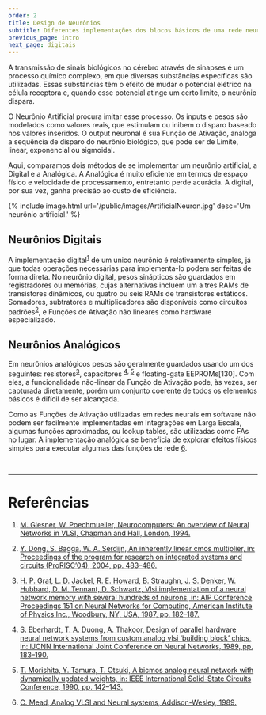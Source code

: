 ```yaml
---
order: 2
title: Design de Neurônios
subtitle: Diferentes implementações dos blocos básicos de uma rede neural.
previous_page: intro
next_page: digitais
---
```

A transmissão de sinais biológicos no cérebro através de sinapses é um processo químico complexo, em que diversas substâncias específicas são utilizadas. Essas substâncias têm o efeito de mudar o potencial elétrico na célula receptora e, quando esse potencial atinge um certo limite, o neurônio dispara.

O Neurônio Artificial procura imitar esse processo. Os inputs e pesos são modelados como valores reais, que estimulam ou inibem o disparo baseado nos valores inseridos. O output neuronal é sua Função de Ativação, análoga a sequência de disparo do neurônio biológico, que pode ser de Limite, linear, exponencial ou sigmoidal.

Aqui, comparamos dois métodos de se implementar um neurônio artificial, a Digital e a Analógica. A Analógica é muito eficiente em termos de espaço físico e velocidade de processamento, entretanto perde acurácia. A digital, por sua vez, ganha precisão ao custo de eficiência.

{% include image.html url='/public/images/ArtificialNeuron.jpg' desc='Um neurônio artificial.' %}

## Neurônios Digitais

A implementação digital<sup>[1](#1)</sup> de um unico neurônio é relativamente simples, já que todas operações necessárias para implementa-lo podem ser feitas de forma direta. No neurônio digital, pesos sinápticos são guardados em registradores ou memórias, cujas alternativas incluem um a tres RAMs de transistores dinâmicos, ou quatro ou seis RAMs de transistores estáticos. Somadores, subtratores e multiplicadores são disponíveis como circuitos padrões<sup>[2](#2)</sup>, e Funções de Ativação não lineares como hardware especializado.

## Neurônios Analógicos

Em neurônios analógicos pesos são geralmente guardados usando um dos seguintes: resistores<sup>[3](#3)</sup>, capacitores <sup>[4](#4), [5](#5)</sup> e floating-gate EEPROMs[130]. Com eles, a funcionalidade não-linear da Função de Ativação pode, às vezes, ser capturada diretamente, porém um conjunto coerente de todos os elementos básicos é difícil de ser alcançada.

Como as Funções de Ativação utilizadas em redes neurais em software não podem ser facilmente implementadas em Integrações em Larga Escala, algumas funções aproximadas, ou lookup tables, são utilizadas como FAs no lugar. A implementação analógica se beneficia de explorar efeitos físicos simples para executar algumas das funções de rede [6](#6).

<br/>

----------------

# Referências

1. [M. Glesner, W. Poechmueller, Neurocomputers: An overview of Neural Networks in VLSI, Chapman and Hall, London, 1994.](https://www.researchgate.net/publication/245362345_An_Overview_of_Neural_Networks_in_VLSI?el=1_x_8&enrichId=rgreq-d0c76f22295154d4af489f34654935c4-XXX&enrichSource=Y292ZXJQYWdlOzIyMzkzODA3ODtBUzoyMDQ4MjU5OTczODU3MjhAMTQyNTg0NTczMTI2Mg==)

    <a name="1" />
    

2. [Y. Dong, S. Bagga, W. A. Serdijn, An inherently linear cmos multiplier, in: Proceedings of the program for research on integrated systems and circuits (ProRISC’04), 2004, pp. 483–486.](https://www.researchgate.net/publication/228905529_An_inherently_linear_CMOS_multiplier?el=1_x_8&enrichId=rgreq-d0c76f22295154d4af489f34654935c4-XXX&enrichSource=Y292ZXJQYWdlOzIyMzkzODA3ODtBUzoyMDQ4MjU5OTczODU3MjhAMTQyNTg0NTczMTI2Mg==)
    
    <a name="2" />


3. [ H. P. Graf, L. D. Jackel, R. E. Howard, B. Straughn, J. S. Denker, W. Hubbard, D. M. Tennant, D. Schwartz, Vlsi implementation of a neural network memory with several hundreds of neurons, in: AIP Conference Proceedings 151 on Neural Networks for Computing, American Institute of Physics Inc., Woodbury, NY, USA, 1987, pp. 182–187.](https://www.researchgate.net/publication/234857555_VLSI_implementation_of_a_neural_network_memory_with_several_hundreds_of_neurons?el=1_x_8&enrichId=rgreq-d0c76f22295154d4af489f34654935c4-XXX&enrichSource=Y292ZXJQYWdlOzIyMzkzODA3ODtBUzoyMDQ4MjU5OTczODU3MjhAMTQyNTg0NTczMTI2Mg==)
    
    <a name="3" />


4. [S. Eberhardt, T. A. Duong, A. Thakoor, Design of parallel hardware neural network systems from custom analog vlsi ‘building block’ chips, in: IJCNN International Joint Conference on Neural Networks, 1989, pp. 183–190.](https://www.researchgate.net/publication/224740405_Design_of_parallel_hardware_neural_network_systems_from_custom_analog_VLSI_'building_block'_chips?el=1_x_8&enrichId=rgreq-d0c76f22295154d4af489f34654935c4-XXX&enrichSource=Y292ZXJQYWdlOzIyMzkzODA3ODtBUzoyMDQ4MjU5OTczODU3MjhAMTQyNTg0NTczMTI2Mg==)
    
    <a name="4" />


5. [T. Morishita, Y. Tamura, T. Otsuki, A bicmos analog neural network with dynamically updated weights, in: IEEE International Solid-State Circuits Conference, 1990, pp. 142–143.](https://www.researchgate.net/publication/null?el=1_x_8&enrichId=rgreq-d0c76f22295154d4af489f34654935c4-XXX&enrichSource=Y292ZXJQYWdlOzIyMzkzODA3ODtBUzoyMDQ4MjU5OTczODU3MjhAMTQyNTg0NTczMTI2Mg==)
    
    <a name="5" />


6. [C. Mead, Analog VLSI and Neural systems, Addison-Wesley, 1989.](https://www.researchgate.net/publication/260477020_Analog_VLSI_and_neural_systems?el=1_x_8&enrichId=rgreq-d0c76f22295154d4af489f34654935c4-XXX&enrichSource=Y292ZXJQYWdlOzIyMzkzODA3ODtBUzoyMDQ4MjU5OTczODU3MjhAMTQyNTg0NTczMTI2Mg==)
    
    <a name="6" />